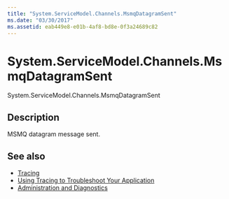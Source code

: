 ```yaml
---
title: "System.ServiceModel.Channels.MsmqDatagramSent"
ms.date: "03/30/2017"
ms.assetid: eab449e8-e01b-4af8-bd8e-0f3a24689c82
---
```

# System.ServiceModel.Channels.MsmqDatagramSent
System.ServiceModel.Channels.MsmqDatagramSent  
  
## Description  
 MSMQ datagram message sent.  
  
## See also

- [Tracing](../../../../../docs/framework/wcf/diagnostics/tracing/index.md)
- [Using Tracing to Troubleshoot Your Application](../../../../../docs/framework/wcf/diagnostics/tracing/using-tracing-to-troubleshoot-your-application.md)
- [Administration and Diagnostics](../../../../../docs/framework/wcf/diagnostics/index.md)
